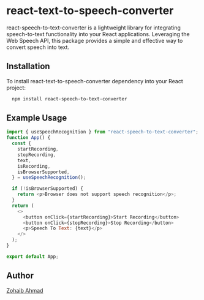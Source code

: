 # react-text-to-speech-converter

react-speech-to-text-converter is a lightweight library for integrating speech-to-text functionality into your React applications. Leveraging the Web Speech API, this package provides a simple and effective way to convert speech into text.

## Installation

To install react-text-to-speech-converter dependency into your React project:

```bash
  npm install react-speech-to-text-converter
```

## Example Usage

```javascript
import { useSpeechRecognition } from "react-speech-to-text-converter";
function App() {
  const {
    startRecording,
    stopRecording,
    text,
    isRecording,
    isBrowserSupported,
  } = useSpeechRecognition();

  if (!isBrowserSupported) {
    return <p>Browser does not support speech recognition</p>;
  }
  return (
    <>
      <button onClick={startRecording}>Start Recording</button>
      <button onClick={stopRecording}>Stop Recording</button>
      <p>Speech To Text: {text}</p>
    </>
  );
}

export default App;
```

## Author

[Zohaib Ahmad](https://www.github.com/zohaibahmad12)
